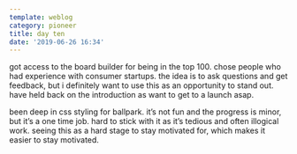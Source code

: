 ```yaml
---
template: weblog
category: pioneer
title: day ten
date: '2019-06-26 16:34'
---
```

got access to the board builder for being in the top 100. chose people who had experience with consumer startups. the idea is to ask questions and get feedback, but i definitely want to use this as an opportunity to stand out. have held back on the introduction as want to get to a launch asap.

been deep in css styling for ballpark. it’s not fun and the progress is minor, but it’s a one time job. hard to stick with it as it’s tedious and often illogical work. seeing this as a hard stage to stay motivated for, which makes it easier to stay motivated.
